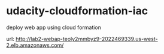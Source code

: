 # udacity-cloudformation-iac

deploy web app using cloud formation 

url: http://lab2-webap-teoly2mmbyz9-2022469339.us-west-2.elb.amazonaws.com/
